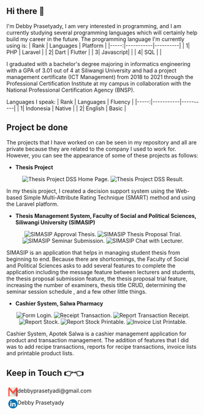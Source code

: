 ## Hi there 👋
I'm Debby Prasetyady, I am very interested in programming, and I am currently studying several programming languages which will certainly help build my career in the future. The programming language I'm currently using is:
| Rank | Languages | Platform |
|-----:|-----------|----------|
|     1| PHP       | Laravel  |
|     2| Dart      | Flutter  |
|     3| Javascript|          |
|     4| SQL       |          |

I graduated with a bachelor's degree majoring in informatics engineering with a GPA of 3.01 out of 4 at Siliwangi University and had a project management certificate (ICT Management) from 2018 to 2021 through the Professional Certification Institute at my campus in collaboration with the National Professional Certification Agency (BNSP).

Languages I speak:
| Rank | Languages | Fluency  |
|-----:|-----------|----------|
|     1| Indonesia | Native   |
|     2| English   | Basic    |

## Project be done
The projects that I have worked on can be seen in my repository and all are private because they are related to the company I used to work for. However, you can see the appearance of some of these projects as follows:
<br>

* **Thesis Project**
<p align="center">
  <img alt="Thesis Project DSS Home Page." src="https://drive.google.com/uc?export=view&id=1WNVyqOaW15gZong9sf80zCvtQNebBO0A" style="width: 400px; height: 300px">
  <img alt="Thesis Project DSS Result." src="https://drive.google.com/uc?export=view&id=1WOwuDD-hUNnqCKW-KMF-wVKEB9QrpRLU" style="width: 400px; height: 300px">
</p>
In my thesis project, I created a decision support system using the Web-based Simple Multi-Attribute Rating Technique (SMART) method and using the Laravel platform.
<p></p>

* **Thesis Management System, Faculty of Social and Political Sciences, Siliwangi University (SIMASIP)**
<p align="center">
  <img alt="SIMASIP Approval Thesis." src="https://drive.google.com/uc?export=view&id=12wtB6VZBux5gQZwBRvkmU-okPHHn7QLS" style="width: 400px; height: 300px">
  <img alt="SIMASIP Thesis Proposal Trial." src="https://drive.google.com/uc?export=view&id=13HLPYDkv-0CCBMzPy8Wz1G-XMvYvScv3" style="width: 400px; height: 300px">
  <img alt="SIMASIP Seminar Submission." src="https://drive.google.com/uc?export=view&id=12uGRGB47AoQKdPJ1PYHnyh0IGObwcZBw" style="width: 400px; height: 300px">
  <img alt="SIMASIP Chat with Lecturer." src="https://drive.google.com/uc?export=view&id=126I2HFwPRF0jZhg6SatEftD8sw2j8y6O" style="width: 400px; height: 300px">
</p>
SIMASIP is an application that helps in managing student thesis from beginning to end. Because there are shortcomings, the Faculty of Social and Political Sciences asks to add several features to complete the application including the message feature between lecturers and students, the thesis proposal submission feature, the thesis proposal trial feature, increasing the number of examiners, thesis title CRUD, determining the seminar session schedule , and a few other little things.
<p></p>

* **Cashier System, Salwa Pharmacy**
<p align="center">
  <img alt="Form Login." src="https://drive.google.com/uc?export=view&id=13b-iPfq8Box2gPpqTg94rUMA_NyDGxvE" style="width: 250px; height: auto">
  <img alt="Receipt Transaction." src="https://drive.google.com/uc?export=view&id=13e_d4kyXMiPG7PZd6uhRhkP-JvnPM5Fh" style="width: 250px; height: auto">
  <img alt="Report Transaction Receipt." src="https://drive.google.com/uc?export=view&id=13n-0k3d391s2OqWl_el66OjtoGPLj6QT" style="width: 250px; height: auto">
  <img alt="Report Stock." src="https://drive.google.com/uc?export=view&id=13oCPvDa4rKDshoAlAb19nYfBOtmN8Xlx" style="width: 250px; height: auto">
  <img alt="Report Stock Printable." src="https://drive.google.com/uc?export=view&id=13syWd3CtB_3J8irKUUV3hjgSkY9gXIIX" style="width: 250px; height: auto">
  <img alt="Invoice List Printable." src="https://drive.google.com/uc?export=view&id=13o4cEF3-82eZ5zI4iqoLfM-LK74g-mLE" style="width: 250px; height: auto">
</p>
Cashier System, Apotek Salwa is a cashier management application for product and transaction management. The addition of features that I did was to add recipe transactions, reports for recipe transactions, invoice lists and printable product lists.

## Keep in Touch 👉👈
<p>
  <span>
    <img alt="Gmail" src="/gmail-icon.png" style="width:24px; height: 24px; display: inline; float: left; margin-left: 5px">
    debbyprasetyadi@gmail.com
  </span>
</p>
<p>
  <span>
    <img alt="LinkedIn" src="/linkedin-icon.png" style="width:24px; height: 24px; display: inline; float: left; margin-left: 5px">
    Debby Prasetyady
  </span>
</p>
<!--
<p>
  <span>
    <img alt="Whatsapp" src="/whatsapp-icon.png" style="width:24px; height: 24px; display: inline; float: left; margin-left: 5px">
    +6283840995412
  </span>
</p>
-->

<!--
**depsv/depsv** is a ✨ _special_ ✨ repository because its `README.md` (this file) appears on your GitHub profile.

Here are some ideas to get you started:

- 🔭 I’m currently working on ...
- 🌱 I’m currently learning ...
- 👯 I’m looking to collaborate on ...
- 🤔 I’m looking for help with ...
- 💬 Ask me about ...
- 📫 How to reach me: ...
- 😄 Pronouns: ...
- ⚡ Fun fact: ...
-->
